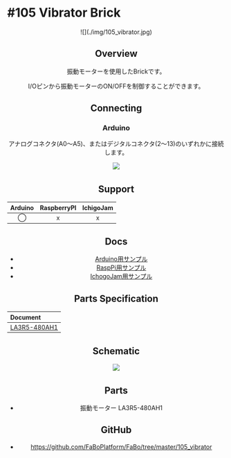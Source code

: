 # #105 Vibrator Brick

<center>![](./img/105_vibrator.jpg)
<!--COLORME-->

## Overview
振動モーターを使用したBrickです。

I/Oピンから振動モーターのON/OFFを制御することができます。

## Connecting

### Arduino
アナログコネクタ(A0〜A5)、またはデジタルコネクタ(2〜13)のいずれかに接続します。

![](/img/105_vibrator_sch.png)

## Support
|Arduino|RaspberryPI|IchigoJam|
|:--:|:--:|:--:|
|◯|x|x|

## Docs

* [Arduino用サンプル](http://docs.fabo.io/fabo/arduino/brick_analog/105_brick_analog_vibrator.html)
* [RaspPi用サンプル](http://docs.fabo.io/fabo/rasppi/brick_analog/105_brick_analog_vibrator.html)
* [IchogoJam用サンプル](http://docs.fabo.io/fabo/ichigojam/brick_analog/105_brick_analog_vibrator.html)


## Parts Specification
| Document |
|:--|
| [LA3R5-480AH1](http://akizukidenshi.com/catalog/g/gP-06744/) |

## Schematic
![](/img/100_analog/schematic/105_vibrator.png)

## Parts
- 振動モーター LA3R5-480AH1

## GitHub
- https://github.com/FaBoPlatform/FaBo/tree/master/105_vibrator
